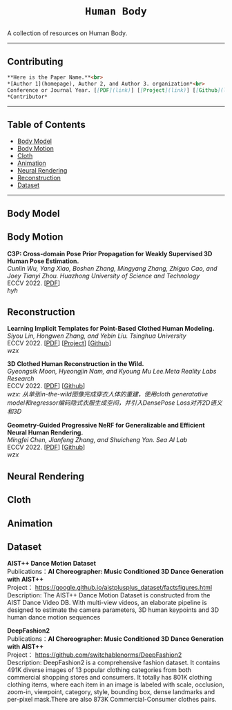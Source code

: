 # <p align=center>`Human Body`</p>
A collection of resources on Human Body.

------

## Contributing
``` markdown
**Here is the Paper Name.**<br>
*[Author 1](homepage), Author 2, and Author 3. organization*<br>
Conference or Journal Year. [[PDF](link)] [[Project](link)] [[Github](link)] [[Video](link)] [[Data](link)]
*Contributor*
```
------

## Table of Contents

- [Body Model](#Body-Model)
- [Body Motion](#Body-Motion)
- [Cloth](#Cloth)
- [Animation](#Cloth)
- [Neural Rendering](#Neural-Rendering)
- [Reconstruction](#Reconstruction)
- [Dataset](#Dataset)
------
## Body Model

## Body Motion

**C3P: Cross-domain Pose Prior Propagation for Weakly Supervised 3D Human Pose Estimation.**<br>
*Cunlin Wu, Yang Xiao, Boshen Zhang, Mingyang Zhang, Zhiguo Cao, and Joey Tianyi Zhou. Huazhong University of Science and Technology*<br>
ECCV 2022. [[PDF](https://www.ecva.net/papers/eccv_2022/papers_ECCV/papers/136650544.pdf)] <br>
*hyh*

## Reconstruction

**Learning Implicit Templates for Point-Based Clothed Human Modeling.**<br>
*Siyou Lin, Hongwen Zhang, and Yebin Liu. Tsinghua University*<br>
ECCV 2022. [[PDF](https://www.ecva.net/papers/eccv_2022/papers_ECCV/papers/136630211.pdf)] [[Project](https://jsnln.github.io/fite/index.html)] [[Github](https://github.com/jsnln/fite)] <br>
*wzx*

**3D Clothed Human Reconstruction in the Wild.** <br>
*Gyeongsik Moon, Hyeongjin Nam, and Kyoung Mu Lee.Meta Reality Labs Research*<br>
ECCV 2022.  [[PDF](https://arxiv.org/pdf/2207.10053.pdf)] [[Github](https://github.com/hygenie1228/ClothWild_RELEASE)] <br>
*wzx: 从单张in-the-wild图像完成穿衣人体的重建，使用cloth generatative model和regressor编码隐式衣服生成空间，并引入DensePose Loss对齐2D语义和3D*

**Geometry-Guided Progressive NeRF for Generalizable and Efficient Neural Human Rendering.**<br>
*Mingfei Chen, Jianfeng Zhang, and Shuicheng Yan. Sea AI Lab*<br>
ECCV 2022. [[PDF](https://arxiv.org/pdf/2112.04312.pdf)] [[Github](https://github.com/sail-sg/GP-Nerf)] <br>
*wzx*
## Neural Rendering

## Cloth

## Animation

## Dataset
**AIST++ Dance Motion Dataset**<br>
Publications：**AI Choreographer: Music Conditioned 3D Dance Generation with AIST++**<br>
Project： https://google.github.io/aistplusplus_dataset/factsfigures.html<br>
Description: The AIST++ Dance Motion Dataset is constructed from the AIST Dance Video DB. With multi-view videos, an elaborate pipeline is designed to estimate the camera parameters, 3D human keypoints and 3D human dance motion sequences

**DeepFashion2**<br>
Publications：**AI Choreographer: Music Conditioned 3D Dance Generation with AIST++**<br>
Project： https://github.com/switchablenorms/DeepFashion2<br>
Description: DeepFashion2 is a comprehensive fashion dataset. It contains 491K diverse images of 13 popular clothing categories from both commercial shopping stores and consumers. It totally has 801K clothing clothing items, where each item in an image is labeled with scale, occlusion, zoom-in, viewpoint, category, style, bounding box, dense landmarks and per-pixel mask.There are also 873K Commercial-Consumer clothes pairs.


